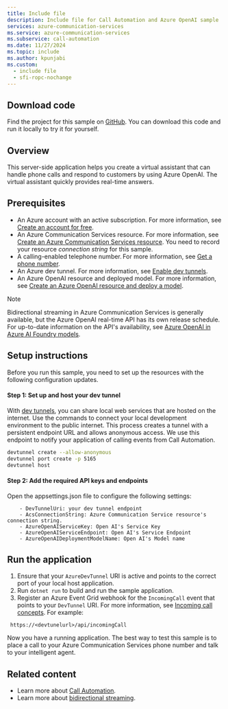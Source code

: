 ```yaml
---
title: Include file 
description: Include file for Call Automation and Azure OpenAI sample
services: azure-communication-services
ms.service: azure-communication-services
ms.subservice: call-automation
ms.date: 11/27/2024
ms.topic: include
ms.author: kpunjabi
ms.custom:
  - include file
  - sfi-ropc-nochange
---
```


## Download code

Find the project for this sample on [GitHub](https://github.com/Azure-Samples/communication-services-dotnet-quickstarts/tree/main/CallAutomation_AzOpenAI_Voice). You can download this code and run it locally to try it for yourself.

## Overview

This server-side application helps you create a virtual assistant that can handle phone calls and respond to customers by using Azure OpenAI. The virtual assistant quickly provides real-time answers.

## Prerequisites

- An Azure account with an active subscription. For more information, see [Create an account for free](https://azure.microsoft.com/pricing/purchase-options/azure-account?cid=msft_learn).
- An Azure Communication Services resource. For more information, see [Create an Azure Communication Services resource](../../quickstarts/create-communication-resource.md?tabs=windows&pivots=platform-azp). You need to record your resource *connection string* for this sample.
- A calling-enabled telephone number. For more information, see [Get a phone number](../../quickstarts/telephony/get-phone-number.md).
- An Azure dev tunnel. For more information, see [Enable dev tunnels](/azure/developer/dev-tunnels/get-started).
- An Azure OpenAI resource and deployed model. For more information, see [Create an Azure OpenAI resource and deploy a model](/azure/ai-services/openai/how-to/create-resource?pivots=web-portal).

> [!NOTE]
> Bidirectional streaming in Azure Communication Services is generally available, but the Azure OpenAI real-time API has its own release schedule. For up-to-date information on the API's availability, see [Azure OpenAI in Azure AI Foundry models](/azure/ai-services/openai/concepts/models?tabs=global-standard%2Cstandard-chat-completions#audio-models).

## Setup instructions

Before you run this sample, you need to set up the resources with the following configuration updates.

#### Step 1: Set up and host your dev tunnel

With [dev tunnels](/azure/developer/dev-tunnels/overview), you can share local web services that are hosted on the internet. Use the commands to connect your local development environment to the public internet. This process creates a tunnel with a persistent endpoint URL and allows anonymous access. We use this endpoint to notify your application of calling events from Call Automation.

```bash
devtunnel create --allow-anonymous
devtunnel port create -p 5165
devtunnel host
```

#### Step 2: Add the required API keys and endpoints

Open the appsettings.json file to configure the following settings:

```code
    - DevTunnelUri: your dev tunnel endpoint
    - AcsConnectionString: Azure Communication Service resource's connection string.
    - AzureOpenAIServiceKey: Open AI's Service Key
    - AzureOpenAIServiceEndpoint: Open AI's Service Endpoint
    - AzureOpenAIDeploymentModelName: Open AI's Model name
```

## Run the application

1. Ensure that your `AzureDevTunnel` URI is active and points to the correct port of your local host application.
1. Run `dotnet run` to build and run the sample application.
1. Register an Azure Event Grid webhook for the `IncomingCall` event that points to your `DevTunnel` URI. For more information, see [Incoming call concepts](/azure/communication-services/concepts/call-automation/incoming-call-notification). For example:

``` code
 https://<devtunelurl>/api/incomingCall
```

Now you have a running application. The best way to test this sample is to place a call to your Azure Communication Services phone number and talk to your intelligent agent.

## Related content

- Learn more about [Call Automation](../../concepts/call-automation/call-automation.md).
- Learn more about [bidirectional streaming](../../concepts/call-automation/audio-streaming-concept.md).
